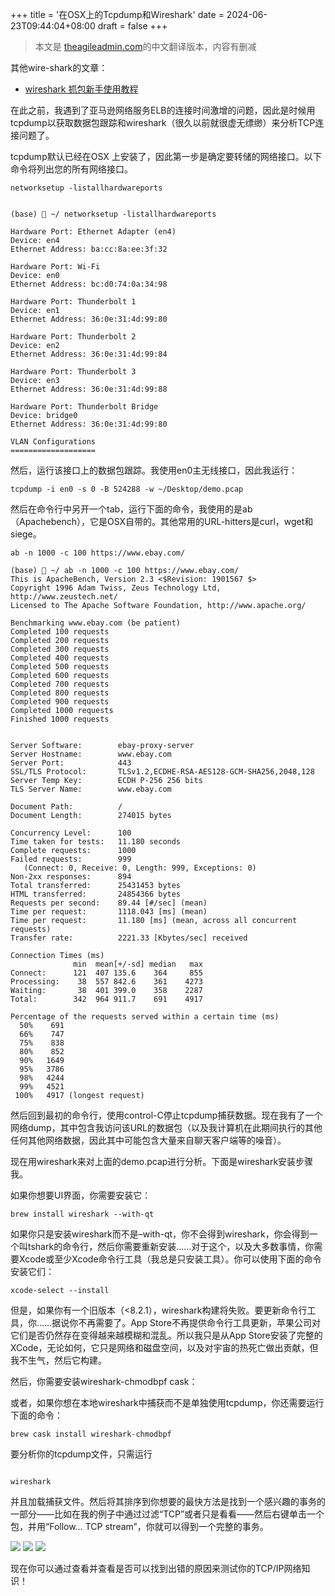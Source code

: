 +++
title = '在OSX上的Tcpdump和Wireshark'
date = 2024-06-23T09:44:04+08:00
draft = false
+++

> 本文是 [theagileadmin.com](https://theagileadmin.com/2017/05/26/tcpdump-and-wireshark-on-osx/)的中文翻译版本，内容有删减

其他wire-shark的文章：
- [wireshark 抓包新手使用教程 ](https://www.cnblogs.com/linyfeng/p/9496126.html)

在此之前，我遇到了亚马逊网络服务ELB的连接时间激增的问题，因此是时候用tcpdump以获取数据包跟踪和wireshark（很久以前就很虚无缥缈）来分析TCP连接问题了。



tcpdump默认已经在OSX 上安装了，因此第一步是确定要转储的网络接口。以下命令将列出您的所有网络接口。

```shell
networksetup -listallhardwareports


(base)  ~/ networksetup -listallhardwareports

Hardware Port: Ethernet Adapter (en4)
Device: en4
Ethernet Address: ba:cc:8a:ee:3f:32

Hardware Port: Wi-Fi
Device: en0
Ethernet Address: bc:d0:74:0a:34:98

Hardware Port: Thunderbolt 1
Device: en1
Ethernet Address: 36:0e:31:4d:99:80

Hardware Port: Thunderbolt 2
Device: en2
Ethernet Address: 36:0e:31:4d:99:84

Hardware Port: Thunderbolt 3
Device: en3
Ethernet Address: 36:0e:31:4d:99:88

Hardware Port: Thunderbolt Bridge
Device: bridge0
Ethernet Address: 36:0e:31:4d:99:80

VLAN Configurations
===================
```

然后，运行该接口上的数据包跟踪。我使用en0主无线接口，因此我运行：


``` shell
tcpdump -i en0 -s 0 -B 524288 -w ~/Desktop/demo.pcap

```



然后在命令行中另开一个tab，运行下面的命令，我使用的是ab（Apachebench），它是OSX自带的。其他常用的URL-hitters是curl，wget和siege。

```shell 
ab -n 1000 -c 100 https://www.ebay.com/

(base)  ~/ ab -n 1000 -c 100 https://www.ebay.com/
This is ApacheBench, Version 2.3 <$Revision: 1901567 $>
Copyright 1996 Adam Twiss, Zeus Technology Ltd, http://www.zeustech.net/
Licensed to The Apache Software Foundation, http://www.apache.org/

Benchmarking www.ebay.com (be patient)
Completed 100 requests
Completed 200 requests
Completed 300 requests
Completed 400 requests
Completed 500 requests
Completed 600 requests
Completed 700 requests
Completed 800 requests
Completed 900 requests
Completed 1000 requests
Finished 1000 requests


Server Software:        ebay-proxy-server
Server Hostname:        www.ebay.com
Server Port:            443
SSL/TLS Protocol:       TLSv1.2,ECDHE-RSA-AES128-GCM-SHA256,2048,128
Server Temp Key:        ECDH P-256 256 bits
TLS Server Name:        www.ebay.com

Document Path:          /
Document Length:        274015 bytes

Concurrency Level:      100
Time taken for tests:   11.180 seconds
Complete requests:      1000
Failed requests:        999
   (Connect: 0, Receive: 0, Length: 999, Exceptions: 0)
Non-2xx responses:      894
Total transferred:      25431453 bytes
HTML transferred:       24854366 bytes
Requests per second:    89.44 [#/sec] (mean)
Time per request:       1118.043 [ms] (mean)
Time per request:       11.180 [ms] (mean, across all concurrent requests)
Transfer rate:          2221.33 [Kbytes/sec] received

Connection Times (ms)
              min  mean[+/-sd] median   max
Connect:      121  407 135.6    364     855
Processing:    38  557 842.6    361    4273
Waiting:       38  401 399.0    358    2287
Total:        342  964 911.7    691    4917

Percentage of the requests served within a certain time (ms)
  50%    691
  66%    747
  75%    838
  80%    852
  90%   1649
  95%   3786
  98%   4244
  99%   4521
 100%   4917 (longest request)
```

然后回到最初的命令行，使用control-C停止tcpdump捕获数据。现在我有了一个网络dump，其中包含我访问该URL的数据包（以及我计算机在此期间执行的其他任何其他网络数据，因此其中可能包含大量来自聊天客户端等的噪音）。


现在用wireshark来对上面的demo.pcap进行分析。下面是wireshark安装步骤我。



如果你想要UI界面，你需要安装它：

```shell
brew install wireshark --with-qt
```

如果你只是安装wireshark而不是–with-qt，你不会得到wireshark，你会得到一个叫tshark的命令行，然后你需要重新安装……对于这个，以及大多数事情，你需要Xcode或至少Xcode命令行工具（我总是只安装工具）。你可以使用下面的命令安装它们：

```shell
xcode-select --install

```

但是，如果你有一个旧版本（<8.2.1），wireshark构建将失败。要更新命令行工具，你……据说你不再需要了。App Store不再提供命令行工具更新，苹果公司对它们是否仍然存在变得越来越模糊和混乱。所以我只是从App Store安装了完整的XCode，无论如何，它只是网络和磁盘空间，以及对宇宙的热死亡做出贡献，但我不生气，然后它构建。

然后，你需要安装wireshark-chmodbpf cask：


或者，如果你想在本地wireshark中捕获而不是单独使用tcpdump，你还需要运行下面的命令：


```shell
brew cask install wireshark-chmodbpf

```
要分析你的tcpdump文件，只需运行

```shell

wireshark
```

并且加载捕获文件。然后将其排序到你想要的最快方法是找到一个感兴趣的事务的一部分——比如在我的例子中通过过滤“TCP”或者只是看看——然后右键单击一个包，并用“Follow… TCP stream”，你就可以得到一个完整的事务。

![](./pics/tcp01.jpg)
![](./pics/tcp02.jpg)
![](./pics/tcp03.jpg)

现在你可以通过查看并查看是否可以找到出错的原因来测试你的TCP/IP网络知识！